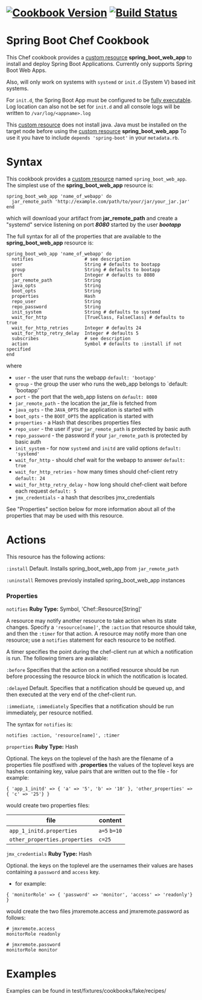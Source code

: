 [![Cookbook Version](https://img.shields.io/cookbook/v/spring-boot.svg)](https://supermarket.chef.io/cookbooks/spring-boot)
[![Build Status](https://travis-ci.org/goblin23/chef-spring-boot.svg?branch=master)](https://travis-ci.org/goblin23/chef-spring-boot)
=====================================================
Spring Boot Chef Cookbook
=====================================================
This Chef cookbook provides a [custom resource](https://docs.chef.io/custom_resources.html) **spring_boot_web_app** to install and deploy Spring Boot
Applications. Currently only supports Spring Boot Web
Apps.

Also, will only work on systems with `systemd` or `init.d` (System V) based init systems.

For `init.d`, the Spring Boot App must be configured
to be [fully executable](http://docs.spring.io/spring-boot/docs/current/reference/html/deployment-install.html).
Log location can also not be set for `init.d` and all
console logs will be written to `/var/log/<appname>.log`

This [custom resource](https://docs.chef.io/custom_resources.html) does not install java.
Java must be installed on the target node before using the [custom resource](https://docs.chef.io/custom_resources.html) **spring_boot_web_app**
To use it you have to include `depends 'spring-boot'` in your `metadata.rb`.

Syntax
=====================================================

This cookbook provides a [custom resource](https://docs.chef.io/custom_resources.html) named `spring_boot_web_app`.
The simplest use of the **spring_boot_web_app** resource is:
```
spring_boot_web_app 'name_of_webapp' do
  jar_remote_path 'http://example.com/path/to/your/jar/your_jar.jar'
end
```
which will download your artifact from **jar_remote_path** and create a "systemd" service listening on port ***8080***
started by the user ***bootapp***

The full syntax for all of the properties that are available to the **spring_boot_web_app** resource is:
```
spring_boot_web_app 'name_of_webapp' do
  notifies                   # see description
  user                       String # defaults to bootapp
  group                      String # defaults to bootapp
  port                       Integer # defaults to 8080
  jar_remote_path            String
  java_opts                  String
  boot_opts                  String
  properties                 Hash
  repo_user                  String
  repo_password              String
  init_system                String # defaults to systemd
  wait_for_http              [TrueClass, FalseClass] # defaults to true
  wait_for_http_retries      Integer # defaults 24
  wait_for_http_retry_delay  Integer # defaults 5
  subscribes                 # see description
  action                     Symbol # defaults to :install if not specified
end
```
where

* ``user``  - the user that runs the webapp `default: 'bootapp'`
* ``group`` - the group the user who runs the web_app belongs to `default: 'bootapp'``
* ``port`` - the port that the web_app listens on `default: 8080`
* ``jar_remote_path`` - the location the jar_file is fetched from
* ``java_opts`` - the `JAVA_OPTS` the application is started with
* ``boot_opts`` - the `BOOT_OPTS` the application is started with
* ``properties`` - a Hash that describes properties files
* ``repo_user`` - the user if your `jar_remote_path` is protected by basic auth
* ``repo_password`` - the password if your `jar_remote_path` is protected by basic auth
* ``init_system`` - for now `systemd` and `initd` are valid options `default: 'systemd'`
* ``wait_for_http`` - should chef wait for the webapp to answer `default: true`
* ``wait_for_http_retries`` - how many times should chef-client retry   `default: 24`
* ``wait_for_http_retry_delay`` - how long should chef-client wait before each request `default: 5`
* ``jmx_credentials`` - a hash that describes jmx_credentials

See "Properties" section below for more information about all of the properties that may be used with this resource.

Actions
=====================================================
This resource has the following actions:

``:install``
  Default. Installs spring_boot_web_app from `jar_remote_path`

``:uninstall``
  Removes previosly installed spring_boot_web_app instances

### Properties

``notifies``
   **Ruby Type:** Symbol, 'Chef::Resource[String]'

   A resource may notify another resource to take action when its state changes. Specify a ``'resource[name]'``, the ``:action`` that resource should take, and then the ``:timer`` for that action. A resource may notify more than one resource; use a ``notifies`` statement for each resource to be notified.

   A timer specifies the point during the chef-client run at which a notification is run. The following timers are available:

   ``:before``
      Specifies that the action on a notified resource should be run before processing the resource block in which the notification is located.

   ``:delayed``
      Default. Specifies that a notification should be queued up, and then executed at the very end of the chef-client run.

   ``:immediate``, ``:immediately``
      Specifies that a notification should be run immediately, per resource notified.

   The syntax for ``notifies`` is:

```
notifies :action, 'resource[name]', :timer
```

``properties``
   **Ruby Type:** Hash

   Optional. The keys on the toplevel of the hash are the filename of a properties file postfixed with **.properties**
   the values of the toplevel keys are hashes containing key, value pairs that are written out to the file - for example:
```
{ 'app_1_initd' => { 'a' => '5', 'b' => '10' }, 'other_properties' => { 'c' => '25'} } 
```
would create two properties files:

file                          | content       |
------------                  | ------------- |
`app_1_initd.properties`      | `a=5` `b=10`  |
`other_properties.properties` | `c=25`        |

``jmx_credentials``
   **Ruby Type:** Hash

  Optional. the keys on the toplevel are the usernames their values are hases containing a `password` and `access` key.
  - for example:
```
{ 'monitorRole' => { 'password' => 'monitor', 'access' => 'readonly'} }
```
would create the two files jmxremote.access and jmxremote.password as follows:
```
# jmxremote.access
monitorRole readonly

# jmxremote.password
monitorRole monitor
```
Examples
=====================================================

Examples can be found in test/fixtures/cookbooks/fake/recipes/
